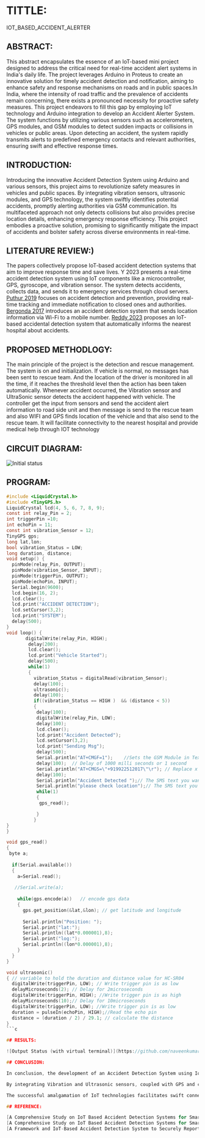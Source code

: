 # TITTLE: 
IOT_BASED_ACCIDENT_ALERTER

## ABSTRACT:

This abstract encapsulates the essence of an IoT-based mini project designed to address the critical need for real-time accident alert systems in India's daily life. The project leverages Arduino in Proteus to create an innovative solution for timely accident detection and notification, aiming to enhance safety and response mechanisms on roads and in public spaces.In India, where the intensity of road traffic and the prevalence of accidents remain concerning, there exists a pronounced necessity for proactive safety measures. This project endeavors to fill this gap by employing IoT technology and Arduino integration to develop an Accident Alerter System. The system functions by utilizing various sensors such as accelerometers, GPS modules, and GSM modules to detect sudden impacts or collisions in vehicles or public areas. Upon detecting an accident, the system rapidly transmits alerts to predefined emergency contacts and relevant authorities, ensuring swift and effective response times.

## INTRODUCTION:

Introducing the innovative Accident Detection System using Arduino and various sensors, this project aims to revolutionize safety measures in vehicles and public spaces. By integrating vibration sensors, ultrasonic modules, and GPS technology, the system swiftly identifies potential accidents, promptly alerting authorities via GSM communication. Its multifaceted approach not only detects collisions but also provides precise location details, enhancing emergency response efficiency. This project embodies a proactive solution, promising to significantly mitigate the impact of accidents and bolster safety across diverse environments in real-time.

## LITERATURE REVIEW:)
The papers collectively propose IoT-based accident detection systems that aim to improve response time and save lives. Y 2023 presents a real-time accident detection system using IoT components like a microcontroller, GPS, gyroscope, and vibration sensor. The system detects accidents, collects data, and sends it to emergency services through cloud servers. [Puthur 2019](https://api.semanticscholar.org/CorpusID:213998098) focuses on accident detection and prevention, providing real-time tracking and immediate notification to closed ones and authorities. [Bergonda 2017](https://api.semanticscholar.org/CorpusID:202725943) introduces an accident detection system that sends location information via Wi-Fi to a mobile number. [Reddy 2023](https://ieeexplore.ieee.org/document/10127125) proposes an IoT-based accidental detection system that automatically informs the nearest hospital about accidents.

## PROPOSED METHODLOGY:
The main principle of the project is the detection and rescue management. The system
is on and initialization. If vehicle is normal, no messages has been sent to rescue team.
And the location of the driver is monitored in all the time, if it reaches the
threshold level then the action has been taken automatically. Whenever accident
occurred, the  Vibration sensor and UltraSonic sensor detects the accident happened
with vehicle. The controller get the input from sensors and send the accident alert
information to road side unit and then message is send to the rescue team and also
WIFI and GPS finds location of the vehicle and that also send to the rescue team. It
will facilitate connectivity to the nearest hospital and provide medical help through
IOT technology

## CIRCUIT DIAGRAM:

![Initial status](https://github.com/naveenkumar12624/Simulation-project/assets/93427235/7813dfee-2100-4912-87c9-2b27dcb80a3d)

## PROGRAM:
```c
#include <LiquidCrystal.h>
#include <TinyGPS.h>
LiquidCrystal lcd(4, 5, 6, 7, 8, 9);
const int relay_Pin = 2;
int triggerPin =10;
int echoPin = 11;
const int vibration_Sensor = 12;
TinyGPS gps;
long lat,lon;
bool vibration_Status = LOW;
long duration, distance;
void setup() {
  pinMode(relay_Pin, OUTPUT);
  pinMode(vibration_Sensor, INPUT);
  pinMode(triggerPin, OUTPUT);
  pinMode(echoPin, INPUT);
  Serial.begin(9600);
  lcd.begin(16, 2);
  lcd.clear();
  lcd.print("ACCIDENT DETECTION");
  lcd.setCursor(3,2);
  lcd.print("SYSTEM");
  delay(500);  
}
void loop() {   
       digitalWrite(relay_Pin, HIGH);   
        delay(200);  
        lcd.clear();
        lcd.print("Vehicle Started");
        delay(500);     
        while(1)
        {   
          vibration_Status = digitalRead(vibration_Sensor);
          delay(100);   
          ultrasonic();
          delay(100); 
          if((vibration_Status == HIGH )  && (distance < 5))
          {
           delay(100);
           digitalWrite(relay_Pin, LOW);  
           delay(100);
           lcd.clear();
           lcd.print("Accident Detected");
           lcd.setCursor(3,2);
           lcd.print("Sending Msg");
           delay(500);    
           Serial.println("AT+CMGF=1");    //Sets the GSM Module in Text Mode
           delay(100);  // Delay of 1000 milli seconds or 1 second
           Serial.println("AT+CMGS=\"+919922512017\"\r"); // Replace x with mobile number
           delay(100);
           Serial.println("Accident Detected ");// The SMS text you want to send
           Serial.println("please check location");// The SMS text you want to send
           while(1)
           {
            gps_read();

           }
          }
}
}

void gps_read()
{ 
 byte a;
  
  if(Serial.available())  
  {
    a=Serial.read();
   
   //Serial.write(a);
   
    while(gps.encode(a))   // encode gps data 
    { 
      gps.get_position(&lat,&lon); // get latitude and longitude
    
      Serial.println("Position: ");
      Serial.print("lat:");
      Serial.println((lat*0.000001),8);
      Serial.print("log:");
      Serial.println((lon*0.000001),8);
    }
  }
}

void ultrasonic()
{ // variable to hold the duration and distance value for HC-SR04
  digitalWrite(triggerPin, LOW); // Write trigger pin is as low
  delayMicroseconds(2); // Delay for 2microseconds
  digitalWrite(triggerPin, HIGH); //Write trigger pin is as high
  delayMicroseconds(10);// Delay for 10microseconds
  digitalWrite(triggerPin, LOW); //Write trigger pin is as low
  duration = pulseIn(echoPin, HIGH);//Read the echo pin
  distance = (duration / 2) / 29.1; // calculate the distance
}
```c

## RESULTS:

![Output Status (with virtual terminal)](https://github.com/naveenkumar12624/Simulation-project/assets/93427235/2bef59eb-2fee-4136-a77c-18626a6f5a55)

## CONCLUSION:

In conclusion, the development of an Accident Detection System using IoT and Arduino represents a significant leap towards enhancing road safety and emergency response mechanisms. This innovative system, designed to detect accidents and manage rescue operations, operates dynamically based on vehicle status and location monitoring.

By integrating Vibration and Ultrasonic sensors, coupled with GPS and communication technologies, the system efficiently identifies accidents and promptly notifies rescue teams and roadside units. The continuous monitoring of the driver's location ensures proactive measures are taken if predefined thresholds are exceeded, contributing to a proactive safety approach.

The successful amalgamation of IoT technologies facilitates swift connectivity with emergency services, aiding in rapid medical assistance through established links with nearby hospitals. This comprehensive system aims to minimize response time during accidents, potentially saving lives and mitigating the severity of injuries.

## REFERENCE:

[A Comprehensive Study on IoT Based Accident Detection Systems for Smart VehiclesPublisher: IEEE](https://ieeexplore.ieee.org/document/9133106)
[A Comprehensive Study on IoT Based Accident Detection Systems for Smart VehiclesAuthors:Unaiza AlviNational University of Sciences and TechnologyMuazzam A. Khan KhattakQuaid-i-Azam UniversityBalawal ShabirAsal MalikIntelligent Systems Center](https://www.researchgate.net/publication/342685590_A_Comprehensive_Study_on_IoT_Based_Accident_Detection_Systems_for_Smart_Vehicles)
[A Framework and IoT-Based Accident Detection System to Securely Report an Accident and the Driver’s Private Informationby Amal Hussain Alkhaiwani and Badr Soliman Alsamani](https://www.mdpi.com/2071-1050/15/10/8314)

